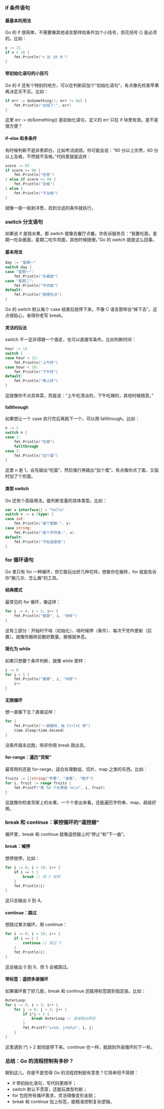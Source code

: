 ### if 条件语句

#### 最基本的用法

Go 的 if 很简单，不需要像其他语言那样给条件加个小括号，但花括号 {} 是必须的。比如：

```go
x := 15
if x > 10 {
    fmt.Println("x 比 10 大")
}
```

#### 带初始化语句的小技巧

Go 的 if 还有个特别的地方，可以在判断前加个“初始化语句”，有点像先检查苹果再决定买不买。比如：

```go
if err := doSomething(); err != nil {
    fmt.Println("出错了:", err)
}
```

这里 err := doSomething() 是初始化语句，定义的 err 只在 if 块里有效。是不是很方便？

#### if-else 和多条件

有时候判断不是非黑即白，比如考试成绩。你可能会说：“90 分以上优秀，60 分以上及格，不然就不及格。”代码里就是这样：

```go
score := 85
if score >= 90 {
    fmt.Println("优秀")
} else if score >= 60 {
    fmt.Println("及格")
} else {
    fmt.Println("不及格")
}
```

就像一层一层剥洋葱，找到合适的条件就执行。



### switch 分支语句

如果说 if 是挑水果，那 switch 就像去餐厅点餐。你告诉服务员：“我要吃面，星期一吃杂酱面，星期二吃牛肉面，其他时候随便。”Go 的 switch 就是这么回事。

#### 基本用法

```go
day := "星期一"
switch day {
case "星期一":
    fmt.Println("杂酱面")
case "星期二":
    fmt.Println("牛肉面")
default:
    fmt.Println("随便吃点")
}
```

Go 的 switch 默认每个 case 结束后就停下来，不像 C 语言那样会“掉下去”。这点很贴心，省得你老写 break。

#### 灵活的玩法

switch 不一定非得跟一个值走，也可以直接写条件。比如判断时间：

```go
hour := 14
switch {
case hour < 12:
    fmt.Println("上午好")
case hour < 18:
    fmt.Println("下午好")
default:
    fmt.Println("晚上好")
}
```

这就像你不点具体菜，而是说：“上午吃清淡的，下午吃辣的，其他时候随意。”

#### fallthrough

如果想让一个 case 执行完后再跑下一个，可以用 fallthrough。比如：

```go
n := 1
switch n {
case 1:
    fmt.Println("吃面")
    fallthrough
case 2:
    fmt.Println("加个蛋")
}
```

这里 n 是 1，会先输出“吃面”，然后强行再输出“加个蛋”。有点像你点了面，又临时加了个煎蛋。

####  类型 switch

Go 还有个高级用法，能判断变量的具体类型。比如：

```go
var x interface{} = "hello"
switch v := x.(type) {
case int:
    fmt.Println("是个整数:", v)
case string:
    fmt.Println("是个字符串:", v)
default:
    fmt.Println("不知道是啥")
}
```



### for 循环语句

Go 里只有 for 一种循环，但它能玩出好几种花样。想象你在搬砖，for 就是告诉你“搬几次、怎么搬”的工具。

#### 经典模式

最常见的 for 循环，像这样：

```go
for i := 0; i < 5; i++ {
    fmt.Println("搬第", i, "块砖")
}
```

这有三部分：开始时干啥（初始化）、啥时候停（条件）、每次干完咋更新（后置）。就像你搬砖前数好数量，搬够就休息。

#### 简化为 while

如果只想要个条件判断，就像 while 那样：

```go
i := 0
for i < 5 {
    fmt.Println("搬第", i, "块砖")
    i++
}
```

#### 无限循环

想一直搬下去？直接这样：

```go
for {
    fmt.Println("一直搬砖，按 Ctrl+C 停")
    time.Sleep(time.Second)
}
```

没条件就永远跑，除非你用 break 跳出去。

#### for-range：遍历“货架”

最常用的还是 for-range，适合处理数组、切片、map 之类的东西。比如：

```go
fruits := []string{"苹果", "香蕉", "橙子"}
for i, fruit := range fruits {
    fmt.Printf("第 %d 个水果是 %s\n", i, fruit)
}
```

这就像你检查货架上的水果，一个个拿出来看。还能遍历字符串、map，超级好用。



### break 和 continue：掌控循环的“遥控器”

循环里，break 和 continue 就像遥控器上的“停止”和“下一曲”。

#### break：喊停

想停就停，比如：

```go
for i := 0; i < 10; i++ {
    if i == 5 {
        break // 到 5 就停
    }
    fmt.Println(i)
}
```

这只会输出 0 到 4。

#### continue：跳过

想跳过某次循环，用 continue：

```go
for i := 0; i < 10; i++ {
    if i == 5 {
        continue // 跳过 5
    }
    fmt.Println(i)
}
```

这会输出 0 到 9，但 5 会被跳过。

#### 带标签：遥控多层循环

如果循环套了好几层，break 和 continue 还能用标签跳到指定层。比如：

```go
OuterLoop:
for i := 0; i < 3; i++ {
    for j := 0; j < 3; j++ {
        if i*j > 2 {
            break OuterLoop // 直接跳出两层
        }
        fmt.Printf("i=%d, j=%d\n", i, j)
    }
}
```

这里遇到 i*j > 2 就彻底停下来。continue 也一样，能跳到外层循环的下一轮。



### 总结：Go 的流程控制有多妙？

聊到这儿，你是不是觉得 Go 的流程控制挺有意思？它简单但不简陋：

- if 带初始化语句，写代码更顺手；
- switch 默认不贯穿，还能玩类型判断；
- for 包揽所有循环需求，灵活得像变形金刚；
- break 和 continue 加上标签，能精准控制复杂逻辑。